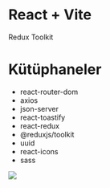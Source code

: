 # React + Vite
Redux Toolkit


# Kütüphaneler 
- react-router-dom 
- axios
- json-server
- react-toastify
- react-redux
- @reduxjs/toolkit
- uuid
- react-icons
- sass 


![](./ebrreduxtoolkitjobapp.gif)